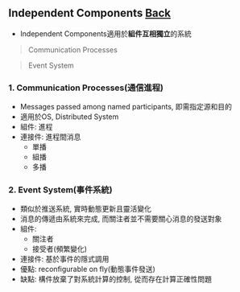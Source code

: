 ## Independent Components	[Back](./../Style.md)
- Independent Components適用於**組件互相獨立**的系統

> Communication Processes

> Event System

### 1. Communication Processes(通信進程)
- Messages passed among named participants, 即需指定源和目的
- 適用於OS, Distributed System
- 組件: 進程
- 連接件: 進程間消息
	- 單播
	- 組播
	- 多播

### 2. Event System(事件系統)
- 類似於推送系統, 實時動態更新且靈活變化
- 消息的傳遞由系統來完成, 而關注者並不需要關心消息的發送對象
- 組件: 
	- 關注者
	- 接受者(頻繁變化)
- 連接件: 基於事件的隱式調用
- 優點: reconfigurable on fly(動態事件發送)
- 缺點: 構件放棄了對系統計算的控制, 從而存在計算正確性問題
